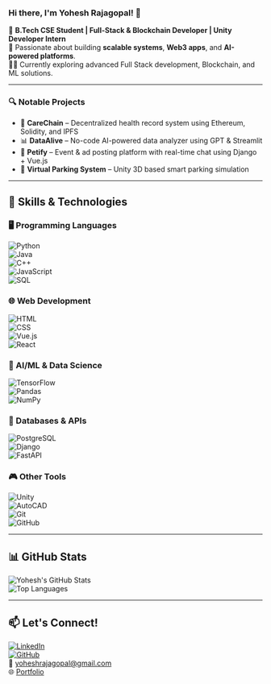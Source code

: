 ### Hi there, I'm Yohesh Rajagopal! 👋

🚀 **B.Tech CSE Student | Full-Stack & Blockchain Developer | Unity Developer Intern**  
🎯 Passionate about building **scalable systems**, **Web3 apps**, and **AI-powered platforms**.  
👨‍💻 Currently exploring advanced Full Stack development, Blockchain, and ML solutions.

---

### 🔍 Notable Projects  
- 🏥 **CareChain** – Decentralized health record system using Ethereum, Solidity, and IPFS  
- 📊 **DataAlive** – No-code AI-powered data analyzer using GPT & Streamlit  
- 🐾 **Petify** – Event & ad posting platform with real-time chat using Django + Vue.js  
- 🚗 **Virtual Parking System** – Unity 3D based smart parking simulation

---

## 🚀 Skills & Technologies  

### 🖥️ Programming Languages  
![Python](https://skillicons.dev/icons?i=python)  
![Java](https://skillicons.dev/icons?i=java)  
![C++](https://skillicons.dev/icons?i=cpp)  
![JavaScript](https://skillicons.dev/icons?i=js)  
![SQL](https://skillicons.dev/icons?i=mysql)

### 🌐 Web Development  
![HTML](https://skillicons.dev/icons?i=html)  
![CSS](https://skillicons.dev/icons?i=css)  
![Vue.js](https://skillicons.dev/icons?i=vue)  
![React](https://skillicons.dev/icons?i=react)

### 🤖 AI/ML & Data Science  
![TensorFlow](https://skillicons.dev/icons?i=tensorflow)  
![Pandas](https://skillicons.dev/icons?i=pandas)  
![NumPy](https://skillicons.dev/icons?i=numpy)

### 💾 Databases & APIs  
![PostgreSQL](https://skillicons.dev/icons?i=postgresql)  
![Django](https://skillicons.dev/icons?i=django)  
![FastAPI](https://skillicons.dev/icons?i=fastapi)

### 🎮 Other Tools  
![Unity](https://skillicons.dev/icons?i=unity)  
![AutoCAD](https://img.shields.io/badge/AutoCAD-ED1C24?style=flat-square&logo=autodesk&logoColor=white)  
![Git](https://skillicons.dev/icons?i=git)  
![GitHub](https://skillicons.dev/icons?i=github)

---

## 📊 GitHub Stats  

![Yohesh's GitHub Stats](https://github-readme-stats.vercel.app/api?username=Yohesh004&show_icons=true&theme=tokyonight)  
![Top Languages](https://github-readme-stats.vercel.app/api/top-langs/?username=Yohesh004&layout=compact&theme=tokyonight)

---

## 📫 Let's Connect!

[![LinkedIn](https://skillicons.dev/icons?i=linkedin)](https://linkedin.com/in/yohesh-rajagopal)  
[![GitHub](https://skillicons.dev/icons?i=github)](https://github.com/Yohesh004)  
📧 yoheshrajagopal@gmail.com  
🌐 [Portfolio](https://yohesh.netlify.app)
